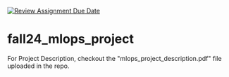[![Review Assignment Due Date](https://classroom.github.com/assets/deadline-readme-button-22041afd0340ce965d47ae6ef1cefeee28c7c493a6346c4f15d667ab976d596c.svg)](https://classroom.github.com/a/h2zn46__)
# fall24_mlops_project

For Project Description, checkout the "mlops_project_description.pdf" file uploaded in the repo. 
